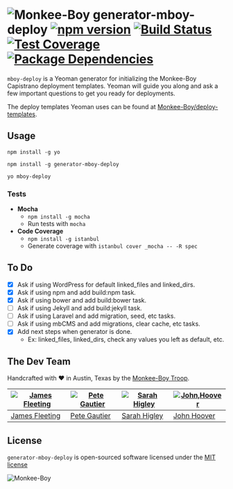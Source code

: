 ![Monkee-Boy](https://dujrsrsgsd3nh.cloudfront.net/img/emoticons/113009/mboy-1403710932.jpg) generator-mboy-deploy [![npm version](https://img.shields.io/npm/v/generator-mboy-deploy.svg?style=flat-square)](http://badge.fury.io/js/generator-mboy-deploy) [![Build Status](https://img.shields.io/travis/Monkee-Boy/generator-mboy-deploy.svg?style=flat-square)](https://travis-ci.org/Monkee-Boy/generator-mboy-deploy) [![Test Coverage](https://img.shields.io/coveralls/Monkee-Boy/generator-mboy-deploy.svg?style=flat-square)](https://coveralls.io/r/Monkee-Boy/generator-mboy-deploy) [![Package Dependencies](https://www.versioneye.com/user/projects/54d7c65d2bc790052a000078/badge.svg?style=flat-square)](https://www.versioneye.com/user/projects/54d7c65d2bc790052a000078)
==============

`mboy-deploy` is a Yeoman generator for initializing the Monkee-Boy Capistrano deployment templates. Yeoman will guide you along and ask a few important questions to get you ready for deployments.

The deploy templates Yeoman uses can be found at [Monkee-Boy/deploy-templates](https://github.com/Monkee-Boy/deploy-templates).

## Usage

```
npm install -g yo
```

```
npm install -g generator-mboy-deploy
```

```
yo mboy-deploy
```

### Tests

* **Mocha**
  * `npm install -g mocha`
  * Run tests with `mocha`
* **Code Coverage**
  * `npm install -g istanbul`
  * Generate coverage with `istanbul cover _mocha -- -R spec`


## To Do

* [x] Ask if using WordPress for default linked_files and linked_dirs.
* [x] Ask if using npm and add build:npm task.
* [x] Ask if using bower and add build:bower task.
* [ ] Ask if using Jekyll and add build:jekyll task.
* [ ] Ask if using Laravel and add migration, seed, etc tasks.
* [ ] Ask if using mbCMS and add migrations, clear cache, etc tasks.
* [x] Add next steps when generator is done.
  * Ex: linked_files, linked_dirs, check any values you left as default, etc.


## The Dev Team

Handcrafted with ♥ in Austin, Texas by the [Monkee-Boy Troop](http://www.monkee-boy.com/about/the-troop.php).

| [![James Fleeting](https://avatars0.githubusercontent.com/u/23062?s=144)](https://github.com/fleeting) | [![Pete Gautier](https://avatars3.githubusercontent.com/u/5394199?s=144)](https://github.com/pgautier404) | [![Sarah Higley](https://avatars3.githubusercontent.com/u/3819570?s=144)](https://github.com/smhigley) | [![John,Hoover](https://avatars2.githubusercontent.com/u/48278?s=144)](https://github.com/defvayne23) |
|---|---|---|---|
| [James Fleeting](http://github.com/fleeting) | [Pete Gautier](https://github.com/pgautier404) | [Sarah Higley](https://github.com/smhigley) | [John Hoover](https://github.com/defvayne23) |

## License

`generator-mboy-deploy` is open-sourced software licensed under the [MIT license](http://opensource.org/licenses/MIT)

![Monkee-Boy](http://assets.monkee-boy.com/mboy-logo-tagline.jpg)
